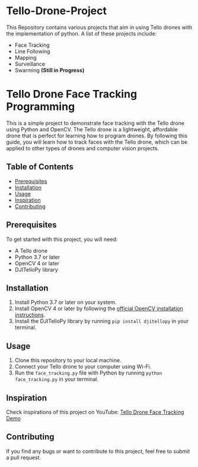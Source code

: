 # Tello-Drone-Project
This Repository contains various projects that aim in using Tello drones with the implementation of python. A list of these projects include:

- Face Tracking
- Line Following
- Mapping
- Surveillance
- Swarming **(Still in Progress)**

# Tello Drone Face Tracking Programming

This is a simple project to demonstrate face tracking with the Tello drone using Python and OpenCV. The Tello drone is a lightweight, affordable drone that is perfect for learning how to program drones. By following this guide, you will learn how to track faces with the Tello drone, which can be applied to other types of drones and computer vision projects.

## Table of Contents

- [Prerequisites](#prerequisites)
- [Installation](#installation)
- [Usage](#usage)
- [Inspiration](#inspiration)
- [Contributing](#contributing)


## Prerequisites

To get started with this project, you will need:

- A Tello drone
- Python 3.7 or later
- OpenCV 4 or later
- DJITelloPy library

## Installation

1. Install Python 3.7 or later on your system.
2. Install OpenCV 4 or later by following the [official OpenCV installation instructions](https://docs.opencv.org/master/d7/d9f/tutorial_linux_install.html).
3. Install the DJITelloPy library by running `pip install djitellopy` in your terminal.

## Usage

1. Clone this repository to your local machine.
2. Connect your Tello drone to your computer using Wi-Fi.
3. Run the `face_tracking.py` file with Python by running `python face_tracking.py` in your terminal.

## Inspiration

Check inspirations of this project on YouTube: [Tello Drone Face Tracking Demo](https://www.youtube.com/watch?v=LmEcyQnfpDA&t=8107s)

## Contributing

If you find any bugs or want to contribute to this project, feel free to submit a pull request.


